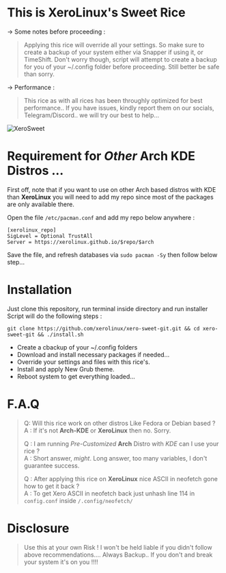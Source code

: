 # This is XeroLinux's Sweet Rice

-> Some notes before proceeding :

> Applying this rice will override all your settings. So make sure to create a backup of your system either via Snapper if using it, or TimeShift. Don't worry though, script will attempt to create a backup for you of your ~/.config folder before proceeding. Still better be safe than sorry.

-> Performance :

> This rice as with all rices has been throughly optimized for best performance.. If you have issues, kindly report them on our socials, Telegram/Discord.. we will try our best to help...

![XeroSweet](https://i.imgur.com/qRm0ooD.jpg)

# Requirement for *Other* Arch KDE Distros ...

First off, note that if you want to use on other Arch based distros with KDE than **XeroLinux** you will need to add my repo since most of the packages are only available there.

Open the file `/etc/pacman.conf` and add my repo below anywhere :

```
[xerolinux_repo]
SigLevel = Optional TrustAll
Server = https://xerolinux.github.io/$repo/$arch
```
Save the file, and refresh databases via `sudo pacman -Sy` then follow below step...

# Installation

Just clone this repository, run terminal inside directory and run installer Script will do the following steps :

`git clone https://github.com/xerolinux/xero-sweet-git.git && cd xero-sweet-git && ./install.sh`

- Create a cbackup of your ~/.config folders
- Download and install necessary packages if needed...
- Override your settings and files with this rice's.
- Install and apply New Grub theme.
- Reboot system to get everything loaded... 

# F.A.Q

> Q: Will this rice work on other distros Like Fedora or Debian based ?<br />
> A : If it's not **Arch-KDE** or **XeroLinux** then no. Sorry.
>
> Q : I am running *Pre-Customized* **Arch** Distro with *KDE* can I use your rice ?<br />
> A : Short answer, *might*. Long answer, too many variables, I don't guarantee success.
>
> Q : After applying this rice on **XeroLinux** nice ASCII in neofetch gone how to get it back ?<br />
> A : To get Xero ASCII in neofetch back just unhash line 114 in `config.conf` inside `/.config/neofetch/`

# Disclosure

> Use this at your own Risk ! I won't be held liable if you didn't follow above recommendations.... Always Backup.. If you don't and break your system it's on you !!!!
